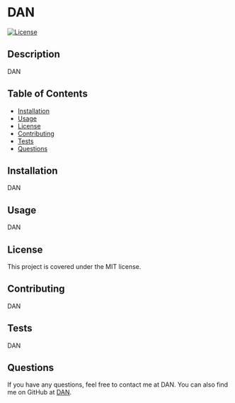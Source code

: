 # DAN
[![License](https://img.shields.io/badge/License-MIT-blue.svg)](https://opensource.org/licenses/mit)

## Description
DAN

## Table of Contents
- [Installation](#installation)
- [Usage](#usage)
- [License](#license)
- [Contributing](#contributing)
- [Tests](#tests)
- [Questions](#questions)

## Installation
DAN

## Usage
DAN

## License
This project is covered under the MIT license.

## Contributing
DAN

## Tests
DAN

## Questions
If you have any questions, feel free to contact me at DAN.
You can also find me on GitHub at [DAN](https://github.com/DAN).